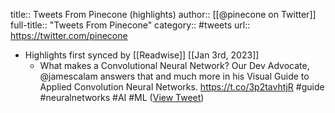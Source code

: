 title:: Tweets From Pinecone (highlights)
author:: [[@pinecone on Twitter]]
full-title:: "Tweets From Pinecone"
category:: #tweets
url:: https://twitter.com/pinecone

- Highlights first synced by [[Readwise]] [[Jan 3rd, 2023]]
	- What makes a Convolutional Neural Network? Our Dev Advocate, @jamescalam answers that and much more in his Visual Guide to Applied Convolution Neural Networks. https://t.co/3p2tavhtjR #guide #neuralnetworks #AI #ML ([View Tweet](https://twitter.com/pinecone/status/1607770807282851841))